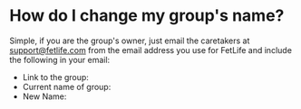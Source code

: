 # How do I change my group's name?

Simple, if you are the group's owner, just email the caretakers at support@fetlife.com from the email address you use for FetLife and include the following in your email:

- Link to the group:
- Current name of group:
- New Name:
